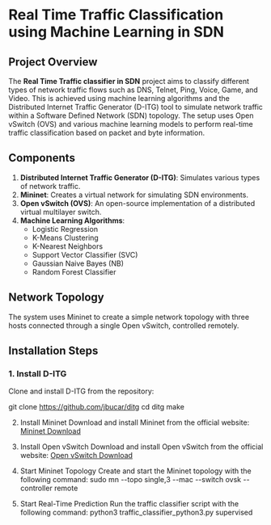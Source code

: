 # Real Time Traffic Classification using Machine Learning in SDN

## Project Overview

The **Real Time Traffic classifier in SDN** project aims to classify different types of network traffic flows such as DNS, Telnet, Ping, Voice, Game, and Video. This is achieved using machine learning algorithms and the Distributed Internet Traffic Generator (D-ITG) tool to simulate network traffic within a Software Defined Network (SDN) topology. The setup uses Open vSwitch (OVS) and various machine learning models to perform real-time traffic classification based on packet and byte information.

## Components

1. **Distributed Internet Traffic Generator (D-ITG)**: Simulates various types of network traffic.
2. **Mininet**: Creates a virtual network for simulating SDN environments.
3. **Open vSwitch (OVS)**: An open-source implementation of a distributed virtual multilayer switch.
4. **Machine Learning Algorithms**:
    - Logistic Regression
    - K-Means Clustering
    - K-Nearest Neighbors
    - Support Vector Classifier (SVC)
    - Gaussian Naive Bayes (NB)
    - Random Forest Classifier

## Network Topology

The system uses Mininet to create a simple network topology with three hosts connected through a single Open vSwitch, controlled remotely.

## Installation Steps

### 1. Install D-ITG

Clone and install D-ITG from the repository:

git clone https://github.com/jbucar/ditg
cd ditg
make

2. Install Mininet
Download and install Mininet from the official website:
[Mininet Download](https://mininet.org/download/)

3. Install Open vSwitch
Download and install Open vSwitch from the official website:
[Open vSwitch Download](https://www.openvswitch.org/download/)

4. Start Mininet Topology
Create and start the Mininet topology with the following command:
sudo mn --topo single,3 --mac --switch ovsk --controller remote

5. Start Real-Time Prediction
Run the traffic classifier script with the following command:
python3 traffic_classifier_python3.py supervised
